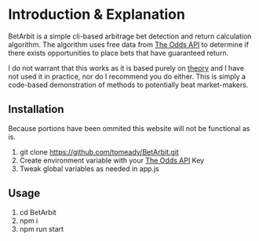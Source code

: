 # Introduction & Explanation

BetArbit is a simple cli-based arbitrage bet detection and return calculation algorithm. The algorithm uses free data from [The Odds API](https://the-odds-api.com/) to determine if there exists opportunities to place bets that have guaranteed return.

I do not warrant that this works as it is based purely on [theory](http://www.aussportsbetting.com/guide/sports-betting-arbitrage/) and I have not used it in practice, nor do I recommend you do either. This is simply a code-based demonstration of methods to potentially beat market-makers.

## Installation

Because portions have been ommited this website will not be functional as is.

1. git clone https://github.com/tomeady/BetArbit.git
2. Create environment variable with your [The Odds API](https://the-odds-api.com/) Key
3. Tweak global variables as needed in app.js

## Usage

1. cd BetArbit
2. npm i
3. npm run start